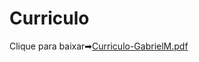 # Curriculo
Clique para baixar➡[Curriculo-GabrielM.pdf](https://github.com/GabrielMoreno0207/C-rriculo/files/10427264/Curriculo-GabrielM.pdf)
